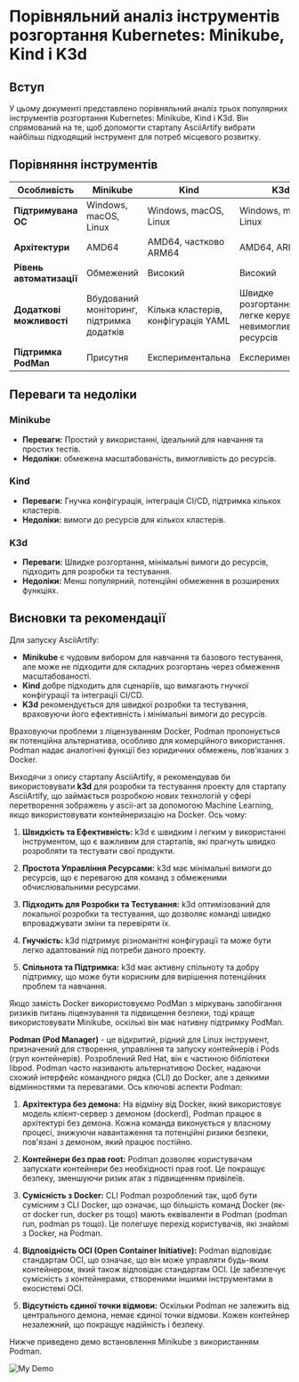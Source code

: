
# Порівняльний аналіз інструментів розгортання Kubernetes: Minikube, Kind і K3d

## Вступ

У цьому документі представлено порівняльний аналіз трьох популярних інструментів розгортання Kubernetes: Minikube, Kind і K3d. Він спрямований на те, щоб допомогти стартапу AsciiArtify вибрати найбільш підходящий інструмент для потреб місцевого розвитку.

## Порівняння інструментів

| Особливість                | Minikube        | Kind            | K3d             |
|------------------------|-----------------|-----------------|-----------------|
| **Підтримувана ОС**       | Windows, macOS, Linux | Windows, macOS, Linux | Windows, macOS, Linux |
| **Архітектури**      | AMD64           | AMD64, частково ARM64 | AMD64, ARM64   |
| **Рівень автоматизації**         | Обмежений         | Високий            | Високий            |
| **Додаткові можливості**| Вбудований моніторинг, підтримка додатків | Кілька кластерів, конфігурація YAML | Швидке розгортання, легке керування, невимогливий до ресурсів |
| **Підтримка PodMan** | Присутня | Експериментальна | Експериментальна |

## Переваги та недоліки

### Minikube
- **Переваги:** Простий у використанні, ідеальний для навчання та простих тестів.
- **Недоліки:** обмежена масштабованість, вимогливість до ресурсів.

### Kind
- **Переваги:** Гнучка конфігурація, інтеграція CI/CD, підтримка кількох кластерів.
- **Недоліки:** вимоги до ресурсів для кількох кластерів.

### K3d
- **Переваги:** Швидке розгортання, мінімальні вимоги до ресурсів, підходить для розробки та тестування.
- **Недоліки:** Менш популярний, потенційні обмеження в розширених функціях.

## Висновки та рекомендації

Для запуску AsciiArtify:
- **Minikube** є чудовим вибором для навчання та базового тестування, але може не підходити для складних розгортань через обмеження масштабованості.
- **Kind** добре підходить для сценаріїв, що вимагають гнучкої конфігурації та інтеграції CI/CD.
- **K3d** рекомендується для швидкої розробки та тестування, враховуючи його ефективність і мінімальні вимоги до ресурсів.

Враховуючи проблеми з ліцензуванням Docker, Podman пропонується як потенційна альтернатива, особливо для комерційного використання. Podman надає аналогічні функції без юридичних обмежень, пов’язаних з Docker.

Виходячи з опису стартапу AsciiArtify, я рекомендував би використовувати **k3d** для розробки та тестування проекту для стартапу AsciiArtify, що займається розробкою нових технологій у сфері перетворення зображень у ascii-art за допомогою Machine Learning, якщо використовувати контейнеризацію на Docker. Ось чому:

1. **Швидкість та Ефективність:** k3d є швидким і легким у використанні інструментом, що є важливим для стартапів, які прагнуть швидко розробляти та тестувати свої продукти.

2. **Простота Управління Ресурсами:** k3d має мінімальні вимоги до ресурсів, що є перевагою для команд з обмеженими обчислювальними ресурсами.

3. **Підходить для Розробки та Тестування:** k3d оптимізований для локальної розробки та тестування, що дозволяє команді швидко впроваджувати зміни та перевіряти їх.

4. **Гнучкість:** k3d підтримує різноманітні конфігурації та може бути легко адаптований під потреби даного проекту.

5. **Спільнота та Підтримка:** k3d має активну спільноту та добру підтримку, що може бути корисним для вирішення потенційних проблем та навчання.

Якщо замість Docker використовуємо PodMan з міркувань запобігання ризиків питань ліцензування та підвищення безпеки, тоді краще використовувати Minikube, оскількі він має нативну підтримку PodMan.

**Podman (Pod Manager)** - це відкритий, рідний для Linux інструмент, призначений для створення, управління та запуску контейнерів і Pods (груп контейнерів). Розроблений Red Hat, він є частиною бібліотеки libpod. Podman часто називають альтернативою Docker, надаючи схожий інтерфейс командного рядка (CLI) до Docker, але з деякими відмінностями та перевагами. Ось ключові аспекти Podman:

1. **Архітектура без демона:** На відміну від Docker, який використовує модель клієнт-сервер з демоном (dockerd), Podman працює в архітектурі без демона. Кожна команда виконується у власному процесі, знижуючи навантаження та потенційні ризики безпеки, пов'язані з демоном, який працює постійно.

2. **Контейнери без прав root:** Podman дозволяє користувачам запускати контейнери без необхідності прав root. Це покращує безпеку, зменшуючи ризик атак з підвищенням привілеїв.

3. **Сумісність з Docker:** CLI Podman розроблений так, щоб бути сумісним з CLI Docker, що означає, що більшість команд Docker (як-от docker run, docker ps тощо) мають еквіваленти в Podman (podman run, podman ps тощо). Це полегшує перехід користувачів, які знайомі з Docker, на Podman.

4. **Відповідність OCI (Open Container Initiative):** Podman відповідає стандартам OCI, що означає, що він може управляти будь-яким контейнером, який також відповідає стандартам OCI. Це забезпечує сумісність з контейнерами, створеними іншими інструментами в екосистемі OCI.

5. **Відсутність єдиної точки відмови:** Оскільки Podman не залежить від центрального демона, немає єдиної точки відмови. Кожен контейнер незалежний, що покращує надійність і безпеку.

Нижче приведено демо встановлення Minikube з використанням Podman.

![My Demo](screen_capture_installing_minikube.gif)

